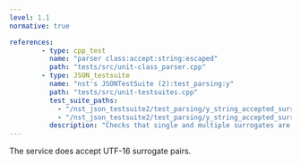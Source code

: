 ```yaml
---
level: 1.1
normative: true

references:
        - type: cpp_test
          name: "parser class:accept:string:escaped"
          path: "tests/src/unit-class_parser.cpp"
        - type: JSON_testsuite
          name: "nst's JSONTestSuite (2):test_parsing:y"
          path: "tests/src/unit-testsuites.cpp"
          test_suite_paths:
            - "/nst_json_testsuite2/test_parsing/y_string_accepted_surrogate_pair.json"
            - "/nst_json_testsuite2/test_parsing/y_string_accepted_surrogate_pairs.json"
          description: "Checks that single and multiple surrogates are accepted."
---
```


The service does accept UTF-16 surrogate pairs.
